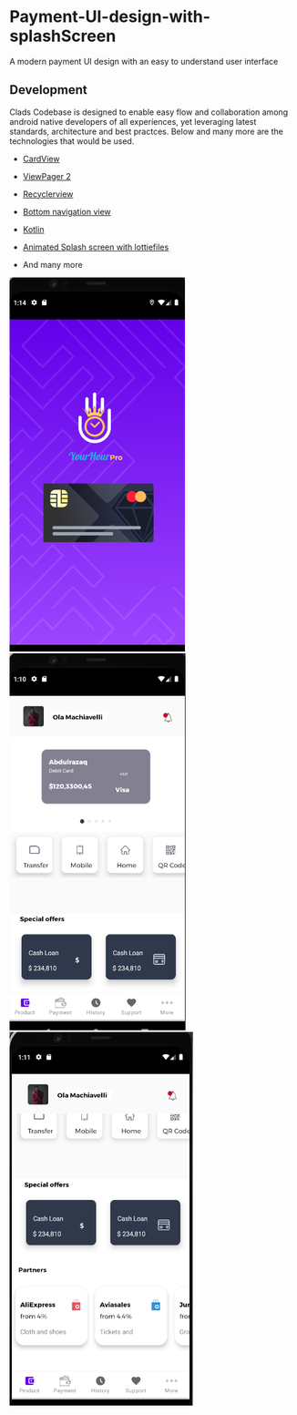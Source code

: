 # Payment-UI-design-with-splashScreen
A modern payment UI design with an easy to understand user interface

## Development

Clads Codebase is designed to enable easy flow and collaboration among android native developers of all experiences, yet leveraging latest standards, architecture and best practces. Below and many more are the technologies that would be used. 

- [CardView](https://developer.android.com/jetpack/androidx/releases/cardview/)
- [ViewPager 2](https://developer.android.com/jetpack/androidx/releases/viewpager2)
- [Recyclerview](https://developer.android.com/jetpack/androidx/releases/recyclerview)
- [Bottom navigation view](https://material.io/components/bottom-navigation/android)
- [Kotlin](https://kotlinlang.org/)
- [Animated Splash screen with lottiefiles](https://lottiefiles.com/)

- And many more

![](app/src/main/res/drawable/screenshot_splashscreen.png)
![](app/src/main/res/drawable/screenshot1.png)
![](app/src/main/res/drawable/screenshot2.png)
